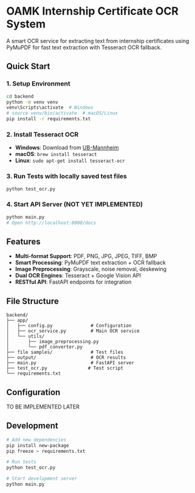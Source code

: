 # OAMK Internship Certificate OCR System

A smart OCR service for extracting text from internship certificates using PyMuPDF for fast text extraction with Tesseract OCR fallback.

## Quick Start

### 1. Setup Environment
```bash
cd backend
python -m venv venv
venv\Scripts\activate  # Windows
# source venv/bin/activate  # macOS/Linux
pip install -r requirements.txt
```

### 2. Install Tesseract OCR
- **Windows**: Download from [UB-Mannheim](https://github.com/UB-Mannheim/tesseract/wiki)
- **macOS**: `brew install tesseract`
- **Linux**: `sudo apt-get install tesseract-ocr`

### 3. Run Tests with locally saved test files
```bash
python test_ocr.py
```

### 4. Start API Server (NOT YET IMPLEMENTED)
```bash
python main.py
# Open http://localhost:8000/docs
```

## Features

- **Multi-format Support**: PDF, PNG, JPG, JPEG, TIFF, BMP
- **Smart Processing**: PyMuPDF text extraction + OCR fallback
- **Image Preprocessing**: Grayscale, noise removal, deskewing
- **Dual OCR Engines**: Tesseract + Google Vision API
- **RESTful API**: FastAPI endpoints for integration

## File Structure

```
backend/
├── app/
│   ├── config.py              # Configuration
│   ├── ocr_service.py         # Main OCR service
│   └── utils/
│       ├── image_preprocessing.py
│       └── pdf_converter.py
├── file samples/              # Test files
├── output/                    # OCR results
├── main.py                    # FastAPI server
├── test_ocr.py               # Test script
└── requirements.txt
```

## Configuration

TO BE IMPLEMENTED LATER

## Development

```bash
# Add new dependencies
pip install new-package
pip freeze > requirements.txt

# Run tests
python test_ocr.py

# Start development server
python main.py
```